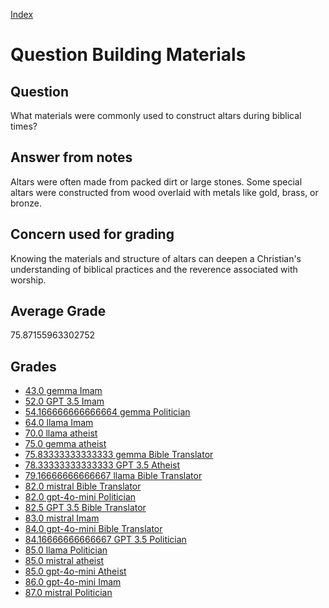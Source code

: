 
[Index](../../index.md)
# Question Building Materials
## Question
What materials were commonly used to construct altars during biblical times?

## Answer from notes
Altars were often made from packed dirt or large stones. Some special altars were constructed from wood overlaid with metals like gold, brass, or bronze.

## Concern used for grading
Knowing the materials and structure of altars can deepen a Christian's understanding of biblical practices and the reverence associated with worship.

## Average Grade
75.87155963302752

## Grades
 * [43.0 gemma Imam](../answers/gemma_Imam/Building_Materials.md)
 * [52.0 GPT 3.5 Imam](../answers/GPT_3.5_Imam/Building_Materials.md)
 * [54.166666666666664 gemma Politician](../answers/gemma_Politician/Building_Materials.md)
 * [64.0 llama Imam](../answers/llama_Imam/Building_Materials.md)
 * [70.0 llama atheist](../answers/llama_atheist/Building_Materials.md)
 * [75.0 gemma atheist](../answers/gemma_atheist/Building_Materials.md)
 * [75.83333333333333 gemma Bible Translator](../answers/gemma_Bible_Translator/Building_Materials.md)
 * [78.33333333333333 GPT 3.5 Atheist](../answers/GPT_3.5_Atheist/Building_Materials.md)
 * [79.16666666666667 llama Bible Translator](../answers/llama_Bible_Translator/Building_Materials.md)
 * [82.0 mistral Bible Translator](../answers/mistral_Bible_Translator/Building_Materials.md)
 * [82.0 gpt-4o-mini Politician](../answers/gpt-4o-mini_Politician/Building_Materials.md)
 * [82.5 GPT 3.5 Bible Translator](../answers/GPT_3.5_Bible_Translator/Building_Materials.md)
 * [83.0 mistral Imam](../answers/mistral_Imam/Building_Materials.md)
 * [84.0 gpt-4o-mini Bible Translator](../answers/gpt-4o-mini_Bible_Translator/Building_Materials.md)
 * [84.16666666666667 GPT 3.5 Politician](../answers/GPT_3.5_Politician/Building_Materials.md)
 * [85.0 llama Politician](../answers/llama_Politician/Building_Materials.md)
 * [85.0 mistral atheist](../answers/mistral_atheist/Building_Materials.md)
 * [85.0 gpt-4o-mini Atheist](../answers/gpt-4o-mini_Atheist/Building_Materials.md)
 * [86.0 gpt-4o-mini Imam](../answers/gpt-4o-mini_Imam/Building_Materials.md)
 * [87.0 mistral Politician](../answers/mistral_Politician/Building_Materials.md)
